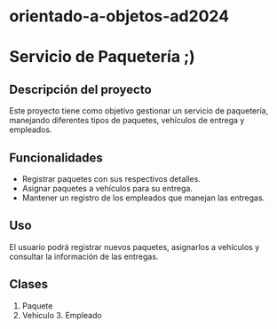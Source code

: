 # orientado-a-objetos-ad2024

# Servicio de Paquetería ;)

## Descripción del proyecto
Este proyecto tiene como objetivo gestionar un servicio de paquetería, manejando diferentes tipos de paquetes, vehículos de entrega y empleados.

## Funcionalidades
- Registrar paquetes con sus respectivos detalles.
- Asignar paquetes a vehículos para su entrega.
- Mantener un registro de los empleados que manejan las entregas.

## Uso
El usuario podrá registrar nuevos paquetes, asignarlos a vehículos y consultar la información de las entregas.

## Clases
1. Paquete
2. Vehiculo
3. Empleado


